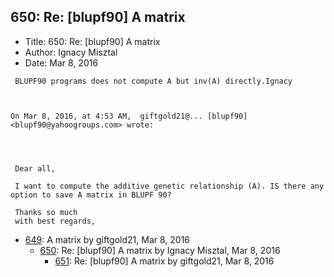 ## 650: Re: [blupf90] A matrix

- Title: 650: Re: [blupf90] A matrix
- Author: Ignacy Misztal
- Date: Mar 8, 2016

```
 BLUPF90 programs does not compute A but inv(A) directly.Ignacy



On Mar 8, 2016, at 4:53 AM,  giftgold21@... [blupf90] <blupf90@yahoogroups.com> wrote:




 Dear all,

 I want to compute the additive genetic relationship (A). IS there any option to save A matrix in BLUPF 90?

 Thanks so much
 with best regards, 

```

- [649](0649.md): A matrix by giftgold21, Mar 8, 2016
    - [650](0650.md): Re: [blupf90] A matrix by Ignacy Misztal, Mar 8, 2016
        - [651](0651.md): Re: [blupf90] A matrix by giftgold21, Mar 8, 2016
